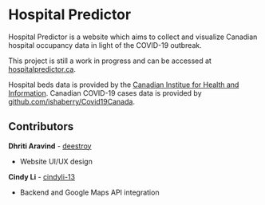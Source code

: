 # Hospital Predictor

Hospital Predictor is a website which aims to collect and visualize Canadian hospital occupancy data in light of the COVID-19 outbreak.

This project is still a work in progress and can be accessed at [hospitalpredictor.ca](https://www.hospitalpredictor.ca).

Hospital beds data is provided by the [Canadian Institue for Health and Information](cihi.ca/en/covid-19-resources).
Canadian COVID-19 cases data is provided by [github.com/ishaberry/Covid19Canada](https://github.com/ishaberry/Covid19Canada).

## Contributors
**Dhriti Aravind** - [deestroy](https://github.com/deestroy)
* Website UI/UX design

**Cindy Li** - [cindyli-13](https://github.com/cindyli-13)
* Backend and Google Maps API integration
